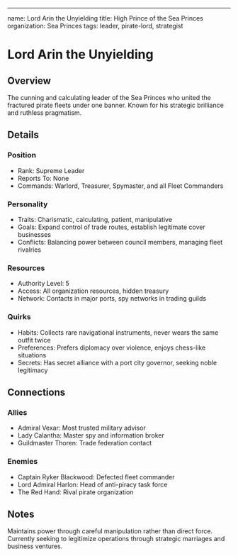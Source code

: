 ---
name: Lord Arin the Unyielding
title: High Prince of the Sea Princes
organization: Sea Princes
tags: leader, pirate-lord, strategist

# Lord Arin the Unyielding
## Overview
The cunning and calculating leader of the Sea Princes who united the fractured pirate fleets under one banner. Known for his strategic brilliance and ruthless pragmatism.

## Details
### Position
* Rank: Supreme Leader
* Reports To: None
* Commands: Warlord, Treasurer, Spymaster, and all Fleet Commanders

### Personality
* Traits: Charismatic, calculating, patient, manipulative
* Goals: Expand control of trade routes, establish legitimate cover businesses
* Conflicts: Balancing power between council members, managing fleet rivalries

### Resources
* Authority Level: 5
* Access: All organization resources, hidden treasury
* Network: Contacts in major ports, spy networks in trading guilds

### Quirks
* Habits: Collects rare navigational instruments, never wears the same outfit twice
* Preferences: Prefers diplomacy over violence, enjoys chess-like situations
* Secrets: Has secret alliance with a port city governor, seeking noble legitimacy

## Connections
### Allies
* Admiral Vexar: Most trusted military advisor
* Lady Calantha: Master spy and information broker
* Guildmaster Thoren: Trade federation contact

### Enemies
* Captain Ryker Blackwood: Defected fleet commander
* Lord Admiral Harlon: Head of anti-piracy task force
* The Red Hand: Rival pirate organization

## Notes
Maintains power through careful manipulation rather than direct force. Currently seeking to legitimize operations through strategic marriages and business ventures.
